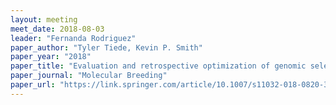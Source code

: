 ```yaml
---
layout: meeting
meet_date: 2018-08-03
leader: "Fernanda Rodriguez"
paper_author: "Tyler Tiede, Kevin P. Smith"
paper_year: "2018"
paper_title: "Evaluation and retrospective optimization of genomic selection for yield and disease resistance in spring barley"
paper_journal: "Molecular Breeding"
paper_url: "https://link.springer.com/article/10.1007/s11032-018-0820-3"
---
```


